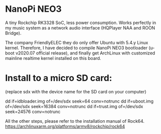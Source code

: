 # NanoPi NEO3

A tiny Rockchip RK3328 SoC, less power consumption.
Works perfectly in my music system as a network audio interface (HQPlayer NAA and ROON Bridge).

The company FriendlyELEC they do only offer Ubuntu with 5.4.y Linux kernel. Therefore, I have decided to compile NanoPi NEO3 bootloader (u-boot v2020.07 official release), and finally get ArchLinux with customized mainline realtime kernel installed on this board.
 
# Install to a micro SD card:
(replace sdx with the device name for the SD card on your computer)

dd if=idbloader.img of=/dev/sdx seek=64 conv=notrunc
dd if=uboot.img of=/dev/sdx seek=16384 conv=notrunc
dd if=trust.img of=/dev/sdx seek=24576 conv=notrunc

All the other steps, please refer to the installation manual of Rock64.
https://archlinuxarm.org/platforms/armv8/rockchip/rock64
